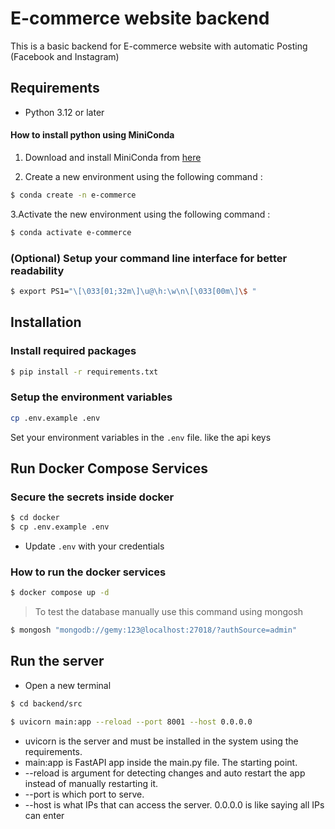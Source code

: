 # E-commerce website backend

This is a basic backend for E-commerce website with automatic Posting (Facebook and Instagram) 

## Requirements

- Python 3.12 or later

#### How to install python using MiniConda 

1. Download and install MiniConda from [here](https://www.anaconda.com/docs/getting-started/miniconda/install#quickstart-install-instructions)

2. Create a new environment using the following command : 
```bash
$ conda create -n e-commerce
```

3.Activate the new environment using the following command :
```bash
$ conda activate e-commerce
```

### (Optional) Setup your command line interface for better readability

```bash
$ export PS1="\[\033[01;32m\]\u@\h:\w\n\[\033[00m\]\$ "
```  
## Installation

### Install required packages

```bash
$ pip install -r requirements.txt
```

### Setup the environment variables

```bash
cp .env.example .env
```

Set your environment variables in the `.env` file. like the api keys

## Run Docker Compose Services

### Secure the secrets inside docker

```bash
$ cd docker
$ cp .env.example .env 
```

- Update `.env` with your credentials


### How to run the docker services

```bash
$ docker compose up -d
```

> To test the database manually use this command using mongosh 
```bash
$ mongosh "mongodb://gemy:123@localhost:27018/?authSource=admin"
```

## Run the server 
- Open a new terminal

```bash
$ cd backend/src
```
```bash
$ uvicorn main:app --reload --port 8001 --host 0.0.0.0
```

- uvicorn is the server and must be installed in the system using the requirements.
- main:app is FastAPI app inside the main.py file. The starting point.
- --reload is argument for detecting changes and auto restart the app instead of manually restarting it.
- --port is which port to serve.
- --host is what IPs that can access the server. 0.0.0.0 is like saying all IPs can enter

